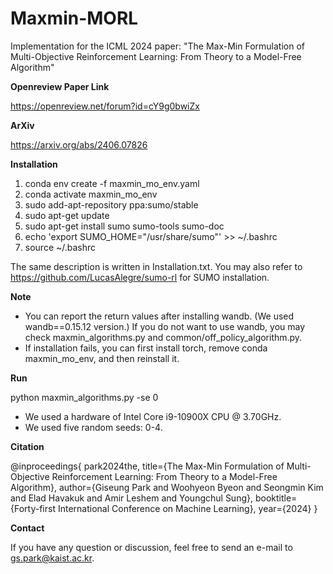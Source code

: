 # Maxmin-MORL
Implementation for the ICML 2024 paper: "The Max-Min Formulation of Multi-Objective Reinforcement Learning: From Theory to a Model-Free Algorithm"

**Openreview Paper Link**

https://openreview.net/forum?id=cY9g0bwiZx

**ArXiv**

https://arxiv.org/abs/2406.07826

**Installation** 
1. conda env create -f maxmin_mo_env.yaml
2. conda activate maxmin_mo_env
3. sudo add-apt-repository ppa:sumo/stable
4. sudo apt-get update
5. sudo apt-get install sumo sumo-tools sumo-doc
6. echo 'export SUMO_HOME="/usr/share/sumo"' >> ~/.bashrc
7. source ~/.bashrc

The same description is written in Installation.txt.
You may also refer to https://github.com/LucasAlegre/sumo-rl for SUMO installation.

**Note**
- You can report the return values after installing wandb. (We used wandb==0.15.12 version.)
  If you do not want to use wandb, you may check maxmin_algorithms.py and common/off_policy_algorithm.py.
- If installation fails, you can first install torch, remove conda maxmin_mo_env, and then reinstall it.


**Run**

python maxmin_algorithms.py -se 0

- We used a hardware of Intel Core i9-10900X CPU @ 3.70GHz.
- We used five random seeds: 0-4.

**Citation**

@inproceedings{
park2024the,
title={The Max-Min Formulation of Multi-Objective Reinforcement Learning: From Theory to a Model-Free Algorithm},
author={Giseung Park and Woohyeon Byeon and Seongmin Kim and Elad Havakuk and Amir Leshem and Youngchul Sung},
booktitle={Forty-first International Conference on Machine Learning},
year={2024}
}

**Contact**

If you have any question or discussion, feel free to send an e-mail to gs.park@kaist.ac.kr.
